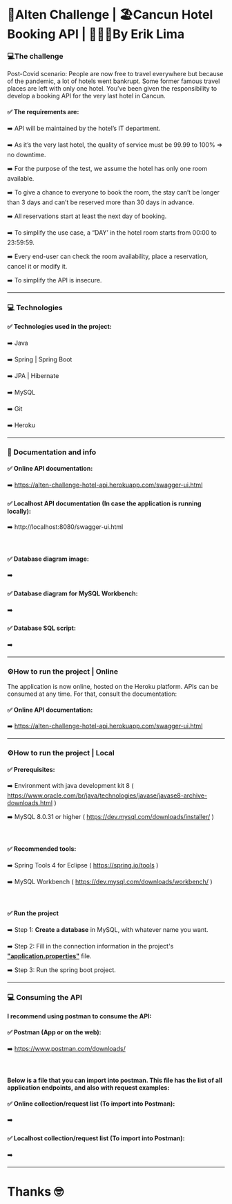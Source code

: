 # 🍁Alten Challenge | 🏖️Cancun Hotel Booking API | 👨🏾‍💻By Erik Lima

### 💻The challenge

Post-Covid scenario:
People are now free to travel everywhere but because of the pandemic, a lot of hotels went bankrupt. Some former famous travel places are left with only one hotel.
You’ve been given the responsibility to develop a booking API for the very last hotel in Cancun.

#### ✅ The requirements are:

  ➡️ API will be maintained by the hotel’s IT department.

  ➡️ As it’s the very last hotel, the quality of service must be 99.99 to 100% => no downtime.

  ➡️ For the purpose of the test, we assume the hotel has only one room available.

  ➡️ To give a chance to everyone to book the room, the stay can’t be longer than 3 days and can’t be reserved more than 30 days in advance.

  ➡️ All reservations start at least the next day of booking.

  ➡️ To simplify the use case, a “DAY’ in the hotel room starts from 00:00 to 23:59:59.

  ➡️ Every end-user can check the room availability, place a reservation, cancel it or modify it.

  ➡️ To simplify the API is insecure. 

---

### 💻 Technologies

#### ✅ Technologies used in the project:

  ➡️ Java
  
  ➡️ Spring | Spring Boot
  
  ➡️ JPA | Hibernate
  
  ➡️ MySQL
 
  ➡️ Git
  
  ➡️ Heroku
  
---

### 📝 Documentation and info

#### ✅ Online API documentation:
 
  ➡️ https://alten-challenge-hotel-api.herokuapp.com/swagger-ui.html
 
#### ✅ Localhost API documentation (In case the application is running locally):
 
  ➡️ http://localhost:8080/swagger-ui.html

<br>

#### ✅ Database diagram image:
 
  ➡️ 

#### ✅ Database diagram for MySQL Workbench:
 
  ➡️ 
  
#### ✅ Database SQL script:
 
  ➡️ 

---

### ⚙️How to run the project | Online

The application is now online, hosted on the Heroku platform. APIs can be consumed at any time. For that, consult the documentation:
#### ✅ Online API documentation:
  ➡️ https://alten-challenge-hotel-api.herokuapp.com/swagger-ui.html
  
---

### ⚙️How to run the project | Local

#### ✅ Prerequisites:

  ➡️ Environment with java development kit 8 ( https://www.oracle.com/br/java/technologies/javase/javase8-archive-downloads.html )
  
  ➡️ MySQL 8.0.31 or higher ( https://dev.mysql.com/downloads/installer/ )
  
<br>

#### ✅ Recommended tools:  

  ➡️ Spring Tools 4 for Eclipse ( https://spring.io/tools )
    
  ➡️ MySQL Workbench ( https://dev.mysql.com/downloads/workbench/ )
  
<br>

#### ✅ Run the project
  
  ➡️ Step 1: <b>Create a database</b> in MySQL, with whatever name you want.
  
  ➡️ Step 2: Fill in the connection information in the project's <b><a href="url">"application.properties"</a></b> file. 
  
  ➡️ Step 3: Run the spring boot project.

---



### 💻 Consuming the API

#### I recommend using postman to consume the API:

#### ✅ Postman (App or on the web):
  ➡️ https://www.postman.com/downloads/
  
<br>

#### Below is a file that you can import into postman. This file has the list of all application endpoints, and also with request examples:

#### ✅ Online collection/request list (To import into Postman):
  ➡️ 

#### ✅ Localhost collection/request list (To import into Postman):
  ➡️ 

---

# Thanks 🤓
